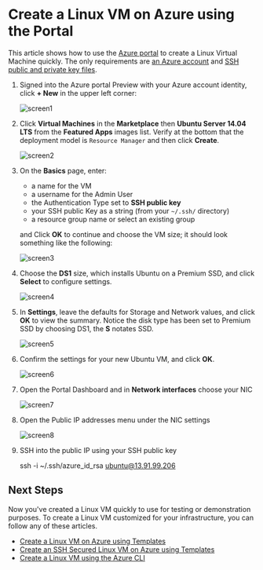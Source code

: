 <properties
    pageTitle="Create a Linux VM using the Azure Portal | Azure"
    description="Create a Linux VM using the Azure Portal."
    services="virtual-machines-linux"
    documentationCenter=""
    authors="vlivech"
    manager="timlt"
    editor=""
    tags="azure-resource-manager"
/>

<tags
    ms.service="virtual-machines-linux"
    ms.workload="infrastructure-services"
    ms.tgt_pltfrm="vm-linux"
    ms.devlang="na"
    ms.topic="hero-article"
    ms.date="08/18/2016"
    wacn.date=""
    ms.author="v-livech"
/>

# Create a Linux VM on Azure using the Portal

This article shows how to use the [Azure portal](https://portal.azure.cn/) to create a Linux Virtual Machine quickly. The only requirements are [an Azure account](/pricing/1rmb-trial/) and [SSH public and private key files](/documentation/articles/virtual-machines-linux-mac-create-ssh-keys/).


1. Signed into the Azure portal Preview with your Azure account identity, click **+ New** in the upper left corner:


    ![screen1](./media/virtual-machines-linux-quick-create-portal/screen1.png)

2. Click **Virtual Machines** in the **Marketplace** then **Ubuntu Server 14.04 LTS** from the **Featured Apps** images list.  Verify at the bottom that the deployment model is `Resource Manager` and then click **Create**.

    ![screen2](./media/virtual-machines-linux-quick-create-portal/screen2.png)

3. On the **Basics** page, enter:
    - a name for the VM
    - a username for the Admin User
    - the Authentication Type set to **SSH public key**
    - your SSH public Key as a string (from your `~/.ssh/` directory)
    - a resource group name or select an existing group

    and Click **OK** to continue and choose the VM size; it should look something like the following:

    ![screen3](./media/virtual-machines-linux-quick-create-portal/screen3.png)

4. Choose the **DS1** size, which installs Ubuntu on a Premium SSD, and click **Select** to configure settings.

    ![screen4](./media/virtual-machines-linux-quick-create-portal/screen4.png)

5. In **Settings**, leave the defaults for Storage and Network values, and click **OK** to view the summary.  Notice the disk type has been set to Premium SSD by choosing DS1, the **S** notates SSD.

    ![screen5](./media/virtual-machines-linux-quick-create-portal/screen5.png)

6. Confirm the settings for your new Ubuntu VM, and click **OK**.

    ![screen6](./media/virtual-machines-linux-quick-create-portal/screen6.png)

7. Open the Portal Dashboard and in **Network interfaces** choose your NIC

    ![screen7](./media/virtual-machines-linux-quick-create-portal/screen7.png)

8. Open the Public IP addresses menu under the NIC settings

    ![screen8](./media/virtual-machines-linux-quick-create-portal/screen8.png)

9. SSH into the public IP using your SSH public key

	ssh -i ~/.ssh/azure_id_rsa ubuntu@13.91.99.206

## Next Steps

Now you've created a Linux VM quickly to use for testing or demonstration purposes. To create a Linux VM customized for your infrastructure, you can follow any of these articles.

- [Create a Linux VM on Azure using Templates](/documentation/articles/virtual-machines-linux-cli-deploy-templates/)
- [Create an SSH Secured Linux VM on Azure using Templates](/documentation/articles/virtual-machines-linux-create-ssh-secured-vm-from-template/)
- [Create a Linux VM using the Azure CLI](/documentation/articles/virtual-machines-linux-create-cli-complete/)
